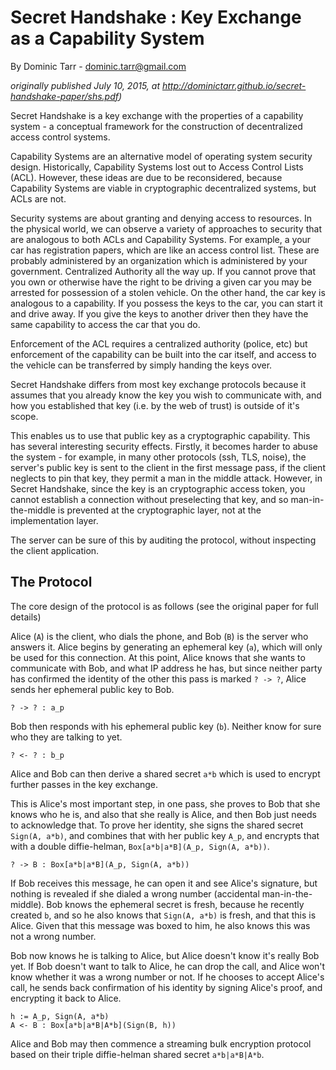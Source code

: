 # Secret Handshake : Key Exchange as a Capability System

By Dominic Tarr - dominic.tarr@gmail.com

_originally published July 10, 2015, at http://dominictarr.github.io/secret-handshake-paper/shs.pdf)_

Secret Handshake is a key exchange with the properties of a capability system -
a conceptual framework for the construction of decentralized access control systems.

Capability Systems are an alternative model of operating system security design.
Historically, Capability Systems lost out to Access Control Lists (ACL).
However, these ideas are due to be reconsidered, because Capability Systems are viable
in cryptographic decentralized systems, but ACLs are not.

Security systems are about granting and denying access to resources.
In the physical world, we can observe a variety of approaches to security
that are analogous to both ACLs and Capability Systems. For example,
a your car has registration papers, which are like an access control list.
These are probably administered by an organization which is administered by your government.
Centralized Authority all the way up. If you cannot prove that you own or
otherwise have the right to be driving a given car
you may be arrested for possession of a stolen vehicle. On the other hand,
the car key is analogous to a capability. If you possess the keys to the car,
you can start it and drive away. If you give the keys to another driver
then they have the same capability to access the car that you do.

Enforcement of the ACL requires a centralized authority (police, etc)
but enforcement of the capability can be built into the car itself,
and access to the vehicle can be transferred by simply handing the keys over.

Secret Handshake differs from most key exchange protocols because it assumes
that you already know the key you wish to communicate with, and how you
established that key (i.e. by the web of trust) is outside of it's scope.

This enables us to use that public key as a cryptographic capability.
This has several interesting security effects. Firstly, it becomes harder
to abuse the system - for example, in many other protocols (ssh, TLS, noise),
the server's public key is sent to the client in the first message pass,
if the client neglects to pin that key, they permit a man in the middle attack.
However, in Secret Handshake, since the key is an cryptographic access token,
you cannot establish a connection without preselecting that key, and so man-in-the-middle
is prevented at the cryptographic layer, not at the implementation layer.

The server can be sure of this by auditing the protocol, without inspecting the client application.

## The Protocol

The core design of the protocol is as follows (see the original paper for full details)

Alice (`A`) is the client, who dials the phone, and Bob (`B`) is the server who answers it.
Alice begins by generating an ephemeral key (`a`), which will only be used for this connection.
At this point, Alice knows that she wants to communicate with Bob, and what IP address he has,
but since neither party has confirmed the identity of the other this pass is marked `? -> ?`,
Alice sends her ephemeral public key to Bob.
```
? -> ? : a_p
```
Bob then responds with his ephemeral public key (`b`). Neither know for sure who they are talking to yet.
```
? <- ? : b_p
```
Alice and Bob can then derive a shared secret `a*b` which is used to encrypt further passes in the key exchange.

This is Alice's most important step, in one pass, she proves to Bob that she knows who he is,
and also that she really is Alice, and then Bob just needs to acknowledge that.
To prove her identity, she signs the shared secret `Sign(A, a*b)`, and combines that with her public key
`A_p`, and encrypts that with a double diffie-helman, `Box[a*b|a*B](A_p, Sign(A, a*b))`.

```
? -> B : Box[a*b|a*B](A_p, Sign(A, a*b))
```

If Bob receives this message, he can open it and see Alice's signature, but nothing is revealed if she dialed a wrong number
(accidental man-in-the-middle). Bob knows the ephemeral secret is fresh, because he recently created `b`,
and so he also knows that `Sign(A, a*b)` is fresh, and that this is Alice. Given that this message was boxed
to him, he also knows this was not a wrong number.

Bob now knows he is talking to Alice, but Alice doesn't know it's really Bob yet. If Bob doesn't want to talk to Alice,
he can drop the call, and Alice won't know whether it was a wrong number or not. If he chooses to accept Alice's call,
he sends back confirmation of his identity by signing Alice's proof, and encrypting it back to Alice.

```
h := A_p, Sign(A, a*b)
A <- B : Box[a*b|a*B|A*b](Sign(B, h))
```

Alice and Bob may then commence a streaming bulk encryption protocol based on their triple diffie-helman shared secret
`a*b|a*B|A*b`.


